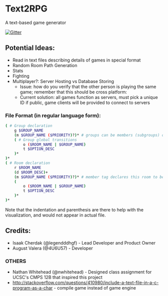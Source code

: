 # Text2RPG
A text-based game generator

[![Gitter](https://badges.gitter.im/legendddhgf_Text2RPG/Lobby.svg)](https://gitter.im/legendddhgf_Text2RPG/Lobby?utm_source=badge&utm_medium=badge&utm_campaign=pr-badge)

## Potential Ideas:
* Read in text files describing details of games in special format
* Random Room Path Generation
* Stats
* Fighting
* Multiplayer?: Server Hosting vs Database Storing
  * Issue: how do you verify that the other person is playing the same game; remember that this should be cross platform:
  * Current solution: all games function as servers, must pick a unique ID if public, game clients will be provided to connect to servers

### File Format (in regular language form):
```sh
( # Group declaration
    g $GROUP_NAME
    (m $GROUP_NAME ($PRIORITY)?)* # groups can be members (subgroups) of other groups
    ( # Group global transitions
        o ($ROOM_NAME | $GROUP_NAME)
        t $OPTION_DESC
    )*
)*
( # Room declaration
    r $ROOM_NAME
    (d $ROOM_DESC)+
    (m $GROUP_NAME ($PRIORITY)?)* # member tag declares this room to be member of group $GROUP_NAME
    (
        o ($ROOM_NAME | $GROUP_NAME)
        t $OPTION_DESC
    )*
)*
```
Note that the indentation and parenthesis are there to help with the visualization, and would not appear in actual file.

## Credits:
* Isaak Cherdak (@legendddhgf) - Lead Developer and Product Owner
* August Valera (@4U6U57) - Developer

### OTHERS
* Nathan Whitehead (@nwhitehead) - Designed class assignment for UCSC's CMPS 12B that inspired this project
* http://stackoverflow.com/questions/410980/include-a-text-file-in-a-c-program-as-a-char - compile game instead of game engine
